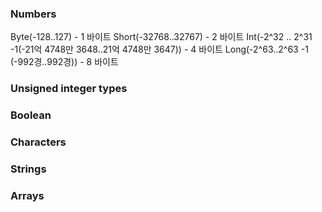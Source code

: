 ### Numbers
Byte(-128..127) - 1 바이트
Short(-32768..32767) - 2 바이트
Int(-2^32 .. 2^31 -1(-21억 4748만 3648..21억 4748만 3647)) - 4 바이트
Long(-2^63..2^63 -1 (-992경..992경)) - 8 바이트

### Unsigned integer types


### Boolean

### Characters

### Strings

### Arrays

